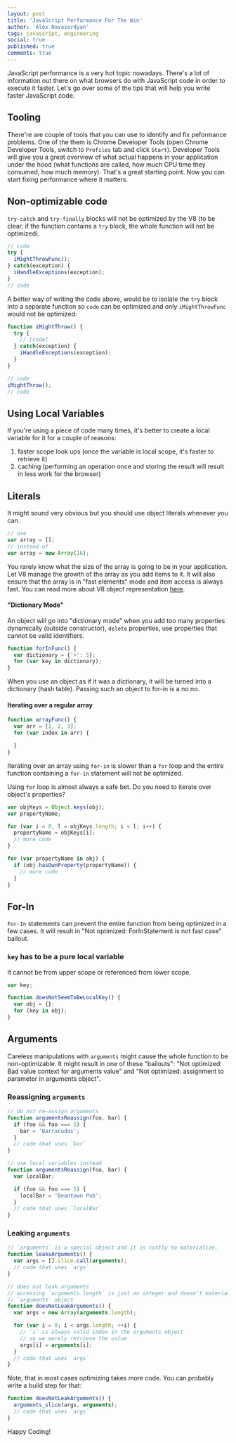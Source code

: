```yaml
---
layout: post
title: 'JavaScript Performance For The Win'
author: 'Alex Navasardyan'
tags: javascript, engineering
social: true
published: true
comments: true
---
```


JavaScript performance is a very hot topic nowadays. There's a lot of information out there on what
browsers do with JavaScript code in order to execute it faster. Let's go over some of the tips that
will help you write faster JavaScript code.

## Tooling

There're are couple of tools that you can use to identify and fix peformance problems. One of the
them is Chrome Developer Tools (open Chrome Developer Tools, switch to `Profiles` tab and click `Start`).
Developer Tools will give you a great overview of what actual happens in your application under the hood
(what functions are called, how much CPU time they consumed, how much memory). That's a great starting
point. Now you can start fixing performance where it matters.

## Non-optimizable code

`try-catch` and `try-finally` blocks will not be optimized by the V8 (to be clear, if the function contains
a `try` block, the whole function will not be optimized).

```javascript
// code
try {
  iMightThrowFunc();
} catch(exception) {
  iHandleExceptions(exception);
}
// code
```

A better way of writing the code above, would be to isolate the `try` block into a separate function so `code`
can be optimized and only `iMightThrowFunc` would not be optimized:

```javascript
function iMightThrow() {
  try {
    // [code]
  } catch(exception) {
    iHandleExceptions(exception);
  }
}

// code
iMightThrow();
// code
```

## Using Local Variables

If you're using a piece of code many times, it's better to create a local variable for it for a couple of reasons:

1. faster scope look ups (once the variable is local scope, it's faster to retrieve it)
2. caching (performing an operation once and storing the result will result in less work for the browser)

## Literals

It might sound very obvious but you should use object literals whenever you can.

```javascript
// use
var array = [];
// instead of
var array = new Array(16);
```

You rarely know what the size of the array is going to be in your application. Let V8 manage the growth
of the array as you add items to it. It will also ensure that the array is in "fast elements" mode and
item access is always fast. You can read more about V8 object representation [here](http://jayconrod.com/posts/52/a-tour-of-v8-object-representation).

#### "Dictionary Mode"

An object will go into "dictionary mode" when you add too many properties dynamically
(outside constructor), `delete` properties, use properties that cannot be valid identifiers.

```javascript
function forInFunc() {
  var dictionary = {'+': 5};
  for (var key in dictionary);
}
```

When you use an object as if it was a dictionary, it will be turned into a dictionary (hash table).
Passing such an object to for-in is a no no.

#### Iterating over a regular array

```javascript
function arrayFunc() {
  var arr = [1, 2, 3];
  for (var index in arr) {

  }
}
```

Iterating over an array using `for-in` is slower than a `for` loop and the entire function containing
a `for-in` statement will not be optimized.

Using `for` loop is almost always a safe bet. Do you need to iterate over object's properties?

```javascript
var objKeys = Object.keys(obj);
var propertyName;

for (var i = 0, l = objKeys.length; i < l; i++) {
  propertyName = objKeys[i];
  // more code
}

for (var propertyName in obj) {
  if (obj.hasOwnProperty(propertyName)) {
    // more code
  }
}
```

## For-In

`For-In` statements can prevent the entire function from being optimized in a few cases. It will result
in "Not optimized: ForInStatement is not fast case" bailout.

### `key` has to be a pure local variable

It cannot be from upper scope or referenced from lower scope.

```javascript
var key;

function doesNotSeemToBeLocalKey() {
  var obj = {};
  for (key in obj);
}
```

## Arguments

Careless manipulations with `arguments` might cause the whole function to be non-optimizable. It might result in
one of these "bailouts": "Not optimized: Bad value context for arguments value" and "Not optimized: assignment
to parameter in arguments object".

### Reassigning `arguments`

```javascript
// do not re-assign arguments
function argumentsReassign(foo, bar) {
  if (foo && foo === 5) {
    bar = 'Barracudas';
  }
  // code that uses `bar`
}

// use local variables instead
function argumentsReassign(foo, bar) {
  var localBar;

  if (foo && foo === 5) {
    localBar = 'Beantown Pub';
  }
  // code that uses `localBar`
}
```

### Leaking `arguments`

```javascript
// `arguments` is a special object and it is costly to materialize.
function leaksArguments() {
  var args = [].slice.call(arguments);
  // code that uses `args`
}

// does not leak arguments
// accessing `arguments.length` is just an integer and doesn't materialize
// `arguments` object
function doesNotLeakArguments() {
  var args = new Array(arguments.length);

  for (var i = 0; i < args.length; ++i) {
    // `i` is always valid index in the arguments object
    // so we merely retrieve the value
    args[i] = arguments[i];
  }
  // code that uses `args`
}
```

Note, that in most cases optimizing takes more code. You can probably write a build step for that:

```javascript
function doesNotLeakArguments() {
  arguments_slice(args, arguments);
  // code that uses `args`
}
```

Happy Coding!
